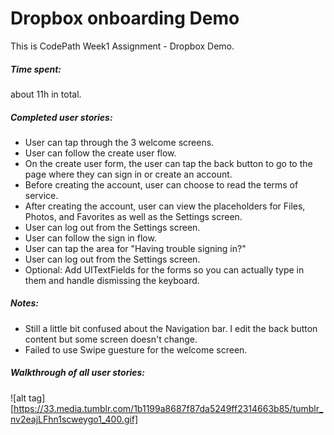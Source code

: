 # Dropbox onboarding Demo

This is CodePath Week1 Assignment - Dropbox Demo. 

##### Time spent: 
about 11h in total.

##### Completed user stories:
- User can tap through the 3 welcome screens.
- User can follow the create user flow.
- On the create user form, the user can tap the back button to go to the page where they can sign in or create an account.
- Before creating the account, user can choose to read the terms of service.
- After creating the account, user can view the placeholders for Files, Photos, and Favorites as well as the Settings screen.
- User can log out from the Settings screen.
- User can follow the sign in flow.
- User can tap the area for "Having trouble signing in?"
- User can log out from the Settings screen.
- Optional: Add UITextFields for the forms so you can actually type in them and handle dismissing the keyboard.

##### Notes:
- Still a little bit confused about the Navigation bar. I edit the back button content but some screen doesn't change. 
- Failed to use Swipe guesture for the welcome screen. 

##### Walkthrough of all user stories:
![alt tag][https://33.media.tumblr.com/1b1199a8687f87da5249ff2314663b85/tumblr_nv2eajLFhn1scweygo1_400.gif]
